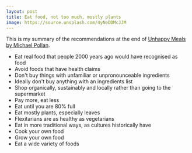 ```yaml
---
layout: post
title: Eat food, not too much, mostly plants
image: https://source.unsplash.com/4yNeDDMcJJM
---
```


This is my summary of the recommendations at the end of [Unhappy Meals by Michael Pollan](https://michaelpollan.com/articles-archive/unhappy-meals/).

- Eat real food that people 2000 years ago would have recognised as food
- Avoid foods that have health claims
- Don't buy things with unfamiliar or unpronounceable ingredients
- Ideally don't buy anything with an ingredients list
- Shop organically, sustainably and locally rather than going to the supermarket
- Pay more, eat less
- Eat until you are 80% full
- Eat mostly plants, especially leaves
- Flexitarians are as healthy as vegetarians
- Eat in more traditional ways, as cultures historically have
- Cook your own food
- Grow your own food
- Eat a wide variety of foods
